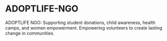 # ADOPTLIFE-NGO
ADOPTLIFE NGO: Supporting student donations, child awareness, health camps, and women empowerment. Empowering volunteers to create lasting change in communities.
